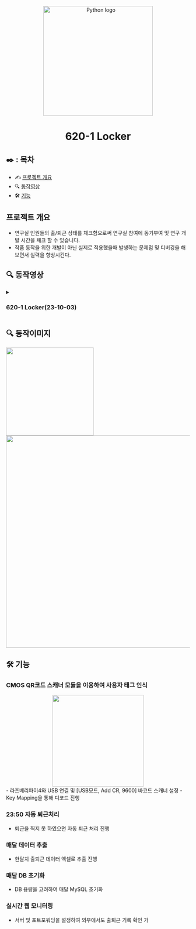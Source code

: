 <div align="center">
    <img width="300" alt="Python logo" src="https://www.python.org/static/community_logos/python-logo.png">
</div>

<div align="center">
    <h1>  620-1 Locker </h1>
</div>

## ✒️ : 목차
- ✍️ [프로젝트 개요](#프로젝트-개요)
- 🔍 [동작영상](#-동작영상)
- 🛠 [기능](#-기능)


## 프로젝트 개요

- 연구실 인원들의 출/퇴근 상태를 체크함으로써 연구실 참여에 동기부여 및 연구 개발 시간을 체크 할 수 있습니다.
- 작품 동작을 위한 개발이 아닌 실제로 적용했을때 발생하는 문제점 및 디버깅을 해보면서 실력을 향상시킨다.

## **🔍 동작영상**

<details>
    <summary><h3>620-1 Locker(23-10-03)</summary>
    <div align="center">
        <img src="https://github.com/KIM2C1/620-1-Locker/assets/119794073/4c55144f-d59b-4873-8611-ca4dd18d5310">
    </div>
</details>

## **🔍 동작이미지**
<div align="left">
        <img width="240" src="https://github.com/KIM2C1/620-1-Locker/assets/119794073/7fcc2a29-b18a-4236-ae80-4b40be93b79f">
        <img width="580" src="https://github.com/KIM2C1/620-1-Locker/assets/119794073/cf997f03-c14b-49e4-b2c4-775630813cb2">

## **🛠 기능**

### CMOS QR코드 스캐너 모듈을 이용하여 사용자 태그 인식
<div align="center">
        <img width="250" src="https://github.com/KIM2C1/620-1-Locker/assets/119794073/ae5b9e9b-badb-4e6e-a8d6-fd2de058709d">
</div>
 - 라즈베리파이4와 USB 연결 및 [USB모드, Add CR, 9600] 바코드 스캐너 설정
 - Key Mapping을 통해 디코드 진행

### 23:50 자동 퇴근처리
 - 퇴근을 찍지 못 하였으면 자동 퇴근 처리 진행

### 매달 데이터 추출
 - 한달치 출퇴근 데이터 엑셀로 추출 진행

### 매달 DB 초기화
 - DB 용량을 고려하여 매달 MySQL 초기화

### 실시간 웹 모니터링
 - 서버 및 포트포워딩을 설정하여 외부에서도 출퇴근 기록 확인 가
